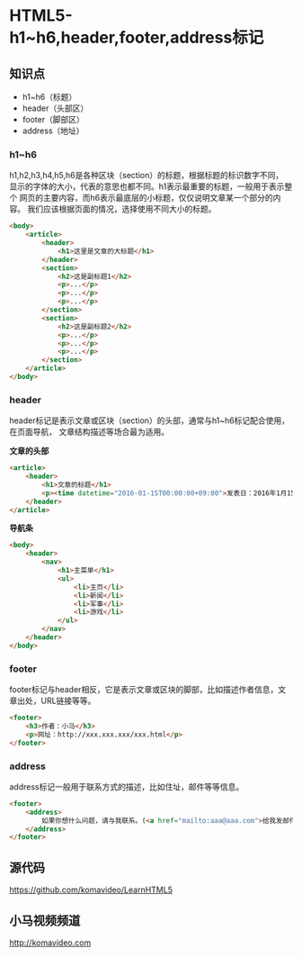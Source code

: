 HTML5-h1~h6,header,footer,address标记
====================================

## 知识点

* h1~h6（标题）
* header（头部区）
* footer（脚部区）
* address（地址）

### h1~h6

h1,h2,h3,h4,h5,h6是各种区块（section）的标题，根据标题的标识数字不同，
显示的字体的大小，代表的意思也都不同。h1表示最重要的标题，一般用于表示整个
网页的主要内容，而h6表示最底层的小标题，仅仅说明文章某一个部分的内容。
我们应该根据页面的情况，选择使用不同大小的标题。

~~~html
<body>
    <article>
        <header>
            <h1>这里是文章的大标题</h1>
        </header>
        <section>
            <h2>这是副标题1</h2>
            <p>...</p>
            <p>...</p>
            <p>...</p>
        </section>
        <section>
            <h2>这是副标题2</h2>
            <p>...</p>
            <p>...</p>
            <p>...</p>
        </section>
    </article>
</body>
~~~

### header

header标记是表示文章或区块（section）的头部，通常与h1~h6标记配合使用，在页面导航，
文章结构描述等场合最为适用。

**文章的头部**

~~~html
<article>
    <header>
        <h1>文章的标题</h1>
        <p><time datetime="2016-01-15T00:00:00+09:00">发表日：2016年1月15日</time></p>
    </header>
</article>
~~~

**导航条**

~~~html
<body>
    <header>
        <nav>
            <h1>主菜单</h1>
            <ul>
                <li>主页</li>
                <li>新闻</li>
                <li>军事</li>
                <li>游戏</li>
            </ul>
        </nav>
    </header>
</body>
~~~

### footer

footer标记与header相反，它是表示文章或区块的脚部，比如描述作者信息，文章出处，URL链接等等。

~~~html
<footer>
    <h3>作者：小马</h3>
    <p>网址：http://xxx.xxx.xxx/xxx.html</p>
</footer>
~~~

### address

address标记一般用于联系方式的描述，比如住址，邮件等等信息。

~~~html
<footer>
    <address>
        如果你想什么问题，请与我联系。(<a href="mailto:aaa@aaa.com">给我发邮件</a>)
    </address>
</footer>
~~~

## 源代码

https://github.com/komavideo/LearnHTML5

## 小马视频频道

http://komavideo.com

